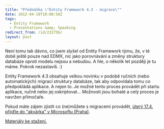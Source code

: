 ```yaml
---
title: "Přednáška \"Entity Framework 4.3 - migrace\""
date: 2012-04-10T10:00:58Z
tags:
  - Entity Framework
  - Presentations &amp; Speaking
redirect_from: /id/232756/
layout: post
---
```

Není tomu tak dávno, co jsem slyšel od Entity Framework týmu, že, v té době ještě pouze nad EDMX, nic jako porovnávání a změny struktury databáze oproti modelu nejsou a nebudou. A hle, o několik let později je tu máme. Pokrok nezastavíš. :)

Entity Framework 4.3 obsahuje velkou novinku v podobě ručních (nebo automatických) migrací struktury databáze, tak aby odpovídala tomu co předpokládá aplikace. A nejen to. Je možné tento proces provádět při startu aplikace, ručně nebo jej oskriptovat... Možnosti jsou bohaté a celý proces je navržen přímočaře.

Pokud máte zájem zjistit co (ne)můžete s migracemi provádět, [úterý 17.4. přijďte do "akvárka" v Microsoftu (Praha)][1].

[Materiály ke stažení.][2]

[1]: http://www.geekcore.cz/events/523
[2]: https://skydrive.live.com/redir.aspx?cid=bdb67deba4c656e5&resid=BDB67DEBA4C656E5!276&parid=BDB67DEBA4C656E5!275